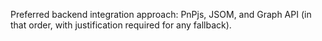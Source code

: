 Preferred backend integration approach: PnPjs, JSOM, and Graph API (in that order, with justification required for any fallback).